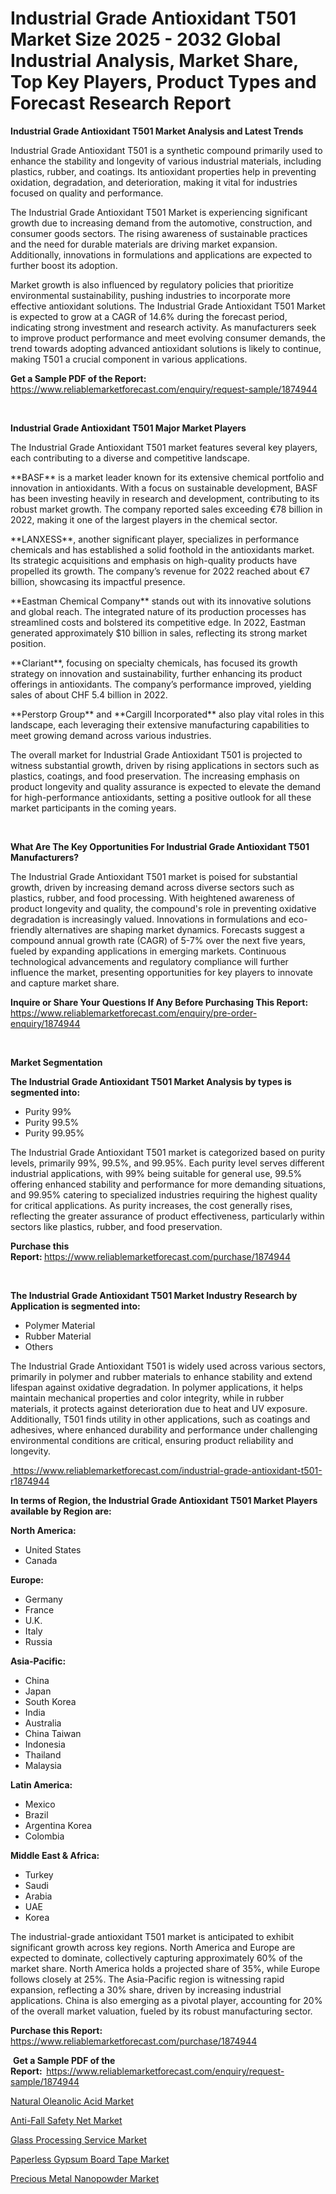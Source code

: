 <p><h1>Industrial Grade Antioxidant T501 Market Size 2025 - 2032 Global Industrial Analysis, Market Share, Top Key Players, Product Types and Forecast Research Report</h1></p><p><strong>Industrial Grade Antioxidant T501 Market Analysis and Latest Trends</strong></p>
<p><p>Industrial Grade Antioxidant T501 is a synthetic compound primarily used to enhance the stability and longevity of various industrial materials, including plastics, rubber, and coatings. Its antioxidant properties help in preventing oxidation, degradation, and deterioration, making it vital for industries focused on quality and performance.</p><p>The Industrial Grade Antioxidant T501 Market is experiencing significant growth due to increasing demand from the automotive, construction, and consumer goods sectors. The rising awareness of sustainable practices and the need for durable materials are driving market expansion. Additionally, innovations in formulations and applications are expected to further boost its adoption.</p><p>Market growth is also influenced by regulatory policies that prioritize environmental sustainability, pushing industries to incorporate more effective antioxidant solutions. The Industrial Grade Antioxidant T501 Market is expected to grow at a CAGR of 14.6% during the forecast period, indicating strong investment and research activity. As manufacturers seek to improve product performance and meet evolving consumer demands, the trend towards adopting advanced antioxidant solutions is likely to continue, making T501 a crucial component in various applications.</p></p>
<p><strong>Get a Sample PDF of the Report:&nbsp;</strong> <a href="https://www.reliablemarketforecast.com/enquiry/request-sample/1874944?utm_campaign=1832&utm_medium=2&utm_source=Github&utm_content=ia&utm_term=03042025&utm_id=industrial-grade-antioxidant-t501">https://www.reliablemarketforecast.com/enquiry/request-sample/1874944</a></p>
<p>&nbsp;</p>
<p><strong>Industrial Grade Antioxidant T501 Major Market Players</strong></p>
<p><p>The Industrial Grade Antioxidant T501 market features several key players, each contributing to a diverse and competitive landscape. </p><p>**BASF** is a market leader known for its extensive chemical portfolio and innovation in antioxidants. With a focus on sustainable development, BASF has been investing heavily in research and development, contributing to its robust market growth. The company reported sales exceeding €78 billion in 2022, making it one of the largest players in the chemical sector.</p><p>**LANXESS**, another significant player, specializes in performance chemicals and has established a solid foothold in the antioxidants market. Its strategic acquisitions and emphasis on high-quality products have propelled its growth. The company’s revenue for 2022 reached about €7 billion, showcasing its impactful presence.</p><p>**Eastman Chemical Company** stands out with its innovative solutions and global reach. The integrated nature of its production processes has streamlined costs and bolstered its competitive edge. In 2022, Eastman generated approximately $10 billion in sales, reflecting its strong market position.</p><p>**Clariant**, focusing on specialty chemicals, has focused its growth strategy on innovation and sustainability, further enhancing its product offerings in antioxidants. The company’s performance improved, yielding sales of about CHF 5.4 billion in 2022.</p><p>**Perstorp Group** and **Cargill Incorporated** also play vital roles in this landscape, each leveraging their extensive manufacturing capabilities to meet growing demand across various industries. </p><p>The overall market for Industrial Grade Antioxidant T501 is projected to witness substantial growth, driven by rising applications in sectors such as plastics, coatings, and food preservation. The increasing emphasis on product longevity and quality assurance is expected to elevate the demand for high-performance antioxidants, setting a positive outlook for all these market participants in the coming years.</p></p>
<p>&nbsp;</p>
<p><strong>What Are The Key Opportunities For Industrial Grade Antioxidant T501 Manufacturers?</strong></p>
<p><p>The Industrial Grade Antioxidant T501 market is poised for substantial growth, driven by increasing demand across diverse sectors such as plastics, rubber, and food processing. With heightened awareness of product longevity and quality, the compound's role in preventing oxidative degradation is increasingly valued. Innovations in formulations and eco-friendly alternatives are shaping market dynamics. Forecasts suggest a compound annual growth rate (CAGR) of 5-7% over the next five years, fueled by expanding applications in emerging markets. Continuous technological advancements and regulatory compliance will further influence the market, presenting opportunities for key players to innovate and capture market share.</p></p>
<p><strong>Inquire or Share Your Questions If Any Before Purchasing This Report:</strong> <a href="https://www.reliablemarketforecast.com/enquiry/pre-order-enquiry/1874944?utm_campaign=1832&utm_medium=2&utm_source=Github&utm_content=ia&utm_term=03042025&utm_id=industrial-grade-antioxidant-t501">https://www.reliablemarketforecast.com/enquiry/pre-order-enquiry/1874944</a></p>
<p>&nbsp;</p>
<p><strong>Market Segmentation</strong></p>
<p><strong>The Industrial Grade Antioxidant T501 Market Analysis by types is segmented into:</strong></p>
<p><ul><li>Purity 99%</li><li>Purity 99.5%</li><li>Purity 99.95%</li></ul></p>
<p><p>The Industrial Grade Antioxidant T501 market is categorized based on purity levels, primarily 99%, 99.5%, and 99.95%. Each purity level serves different industrial applications, with 99% being suitable for general use, 99.5% offering enhanced stability and performance for more demanding situations, and 99.95% catering to specialized industries requiring the highest quality for critical applications. As purity increases, the cost generally rises, reflecting the greater assurance of product effectiveness, particularly within sectors like plastics, rubber, and food preservation.</p></p>
<p><strong>Purchase this Report:&nbsp;</strong><a href="https://www.reliablemarketforecast.com/purchase/1874944?utm_campaign=1832&utm_medium=2&utm_source=Github&utm_content=ia&utm_term=03042025&utm_id=industrial-grade-antioxidant-t501">https://www.reliablemarketforecast.com/purchase/1874944</a></p>
<p>&nbsp;</p>
<p><strong>The Industrial Grade Antioxidant T501 Market Industry Research by Application is segmented into:</strong></p>
<p><ul><li>Polymer Material</li><li>Rubber Material</li><li>Others</li></ul></p>
<p><p>The Industrial Grade Antioxidant T501 is widely used across various sectors, primarily in polymer and rubber materials to enhance stability and extend lifespan against oxidative degradation. In polymer applications, it helps maintain mechanical properties and color integrity, while in rubber materials, it protects against deterioration due to heat and UV exposure. Additionally, T501 finds utility in other applications, such as coatings and adhesives, where enhanced durability and performance under challenging environmental conditions are critical, ensuring product reliability and longevity.</p></p>
<p><a href="https://www.reliablemarketforecast.com/industrial-grade-antioxidant-t501-r1874944?utm_campaign=1832&utm_medium=2&utm_source=Github&utm_content=ia&utm_term=03042025&utm_id=industrial-grade-antioxidant-t501">&nbsp;https://www.reliablemarketforecast.com/industrial-grade-antioxidant-t501-r1874944</a></p>
<p><strong>In terms of Region, the Industrial Grade Antioxidant T501 Market Players available by Region are:</strong></p>
<p>
    <p> <strong> North America: </strong>
        <ul>
            <li>United States</li>
            <li>Canada</li>
        </ul>
        </p> 
    <p> <strong> Europe: </strong>
        <ul>
            <li>Germany</li>
            <li>France</li>
            <li>U.K.</li>
            <li>Italy</li>
            <li>Russia</li>
        </ul>
        </p> 
    <p> <strong> Asia-Pacific: </strong>
        <ul>
            <li>China</li>
            <li>Japan</li>
            <li>South Korea</li>
            <li>India</li>
            <li>Australia</li>
            <li>China Taiwan</li>
            <li>Indonesia</li>
            <li>Thailand</li>
            <li>Malaysia</li>
        </ul>
        </p> 
    <p> <strong> Latin America: </strong>
        <ul>
            <li>Mexico</li>
            <li>Brazil</li>
            <li>Argentina Korea</li>
            <li>Colombia</li>
        </ul>
        </p> 
    <p> <strong> Middle East & Africa: </strong>
        <ul>
            <li>Turkey</li>
            <li>Saudi</li>
            <li>Arabia</li>
            <li>UAE</li>
            <li>Korea</li>
        </ul>
    </p>
    </p>
<p><p>The industrial-grade antioxidant T501 market is anticipated to exhibit significant growth across key regions. North America and Europe are expected to dominate, collectively capturing approximately 60% of the market share. North America holds a projected share of 35%, while Europe follows closely at 25%. The Asia-Pacific region is witnessing rapid expansion, reflecting a 30% share, driven by increasing industrial applications. China is also emerging as a pivotal player, accounting for 20% of the overall market valuation, fueled by its robust manufacturing sector.</p></p>
<p><strong>Purchase this Report: </strong><a href="https://www.reliablemarketforecast.com/purchase/1874944?utm_campaign=1832&utm_medium=2&utm_source=Github&utm_content=ia&utm_term=03042025&utm_id=industrial-grade-antioxidant-t501">https://www.reliablemarketforecast.com/purchase/1874944</a></p>
<p>&nbsp;<strong>Get a Sample PDF of the Report:&nbsp;&nbsp;</strong><a href="https://www.reliablemarketforecast.com/enquiry/request-sample/1874944?utm_campaign=1832&utm_medium=2&utm_source=Github&utm_content=ia&utm_term=03042025&utm_id=industrial-grade-antioxidant-t501">https://www.reliablemarketforecast.com/enquiry/request-sample/1874944</a></p>
<p><strong></strong></p>
<p><p><a href="https://github.com/ryantindyaiz/Market-Research-Report-List-1/blob/main/natural-oleanolic-acid-market.md?utm_campaign=1832&utm_medium=2&utm_source=Github&utm_content=ia&utm_term=03042025&utm_id=industrial-grade-antioxidant-t501">Natural Oleanolic Acid Market</a></p><p><a href="https://github.com/thapabylers2/Market-Research-Report-List-1/blob/main/anti-fall-safety-net-market.md?utm_campaign=1832&utm_medium=2&utm_source=Github&utm_content=ia&utm_term=03042025&utm_id=industrial-grade-antioxidant-t501">Anti-Fall Safety Net Market</a></p><p><a href="https://github.com/muskoaizahfi/Market-Research-Report-List-1/blob/main/glass-processing-service-market.md?utm_campaign=1832&utm_medium=2&utm_source=Github&utm_content=ia&utm_term=03042025&utm_id=industrial-grade-antioxidant-t501">Glass Processing Service Market</a></p><p><a href="https://github.com/motosyuliq/Market-Research-Report-List-1/blob/main/paperless-gypsum-board-tape-market.md?utm_campaign=1832&utm_medium=2&utm_source=Github&utm_content=ia&utm_term=03042025&utm_id=industrial-grade-antioxidant-t501">Paperless Gypsum Board Tape Market</a></p><p><a href="https://github.com/spehnluenaru/Market-Research-Report-List-1/blob/main/precious-metal-nanopowder-market.md?utm_campaign=1832&utm_medium=2&utm_source=Github&utm_content=ia&utm_term=03042025&utm_id=industrial-grade-antioxidant-t501">Precious Metal Nanopowder Market</a></p></p>
